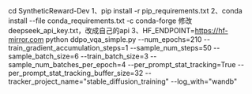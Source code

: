 cd SyntheticReward-Dev
1、pip install -r pip_requirements.txt
2、conda install --file conda_requirements.txt -c conda-forge
修改deepseek_api_key.txt，改成自己的api
3、HF_ENDPOINT=https://hf-mirror.com python ddpo_vqa_simple.py     --num_epochs=210     --train_gradient_accumulation_steps=1     --sample_num_steps=50     --sample_batch_size=6     --train_batch_size=3     --sample_num_batches_per_epoch=4     --per_prompt_stat_tracking=True     --per_prompt_stat_tracking_buffer_size=32     --tracker_project_name="stable_diffusion_training"     --log_with="wandb"